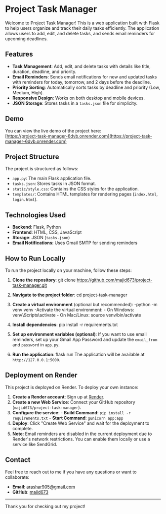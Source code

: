 # Project Task Manager

Welcome to Project Task Manager! This is a web application built with Flask to help users organize and track their daily tasks efficiently. The application allows users to add, edit, and delete tasks, and sends email reminders for upcoming deadlines.

## Features

- **Task Management**: Add, edit, and delete tasks with details like title, duration, deadline, and priority.
- **Email Reminders**: Sends email notifications for new and updated tasks with reminders for today, tomorrow, and 2 days before the deadline.
- **Priority Sorting**: Automatically sorts tasks by deadline and priority (Low, Medium, High).
- **Responsive Design**: Works on both desktop and mobile devices.
- **JSON Storage**: Stores tasks in a `tasks.json` file for simplicity.

## Demo

You can view the live demo of the project here:  
[https://project-task-manager-6dvb.onrender.com](https://project-task-manager-6dvb.onrender.com)

## Project Structure

The project is structured as follows:

- `app.py`: The main Flask application file.
- `tasks.json`: Stores tasks in JSON format.
- `static/style.css`: Contains the CSS styles for the application.
- `templates/`: Contains HTML templates for rendering pages (`index.html`, `login.html`).

## Technologies Used

- **Backend**: Flask, Python
- **Frontend**: HTML, CSS, JavaScript
- **Storage**: JSON (`tasks.json`)
- **Email Notifications**: Uses Gmail SMTP for sending reminders

## How to Run Locally

To run the project locally on your machine, follow these steps:

1. **Clone the repository**:  git clone https://github.com/majid673/project-task-manager.git
                      
2. **Navigate to the project folder**: cd project-task-manager
   
3. **Create a virtual environment** (optional but recommended):
                  -python -m venv venv
                  -Activate the virtual environment:    - On Windows:    venv\Scripts\activate    - On Mac/Linux:  source venv/bin/activate 
                                                                                   
4. **Install dependencies**:  pip install -r requirements.txt
 
5. **Set up environment variables (optional)**: If you want to use email reminders, set up your Gmail App Password and update the `email_from` and `password` in 
                                                 `app.py`.
6. **Run the application**:  flask run
                             The application will be available at `http://127.0.0.1:5000`.
## Deployment on Render

This project is deployed on Render. To deploy your own instance:

1. **Create a Render account**: Sign up at [Render](https://render.com/).
2. **Create a new Web Service**: Connect your GitHub repository (`majid673/project-task-manager`).
3. **Configure the service**:
                 - **Build Command**: `pip install -r requirements.txt`
                 - **Start Command**: `gunicorn app:app`
4. **Deploy**: Click "Create Web Service" and wait for the deployment to complete.
5. **Note**: Email reminders are disabled in the current deployment due to Render's network restrictions. You can enable them locally or use a service like 
             SendGrid.

## Contact

Feel free to reach out to me if you have any questions or want to collaborate:

- **Email**: [arashar905@gmail.com](mailto:arashar905@gmail.com)
- **GitHub**: [majid673](https://github.com/majid673)

---

Thank you for checking out my project!  
